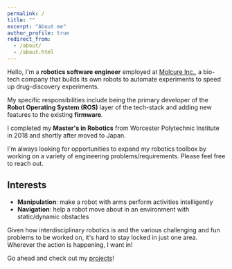```yaml
---
permalink: /
title: ""
excerpt: "About me"
author_profile: true
redirect_from: 
  - /about/
  - /about.html
---
```


Hello, I'm a **robotics software engineer** employed at [Molcure Inc.](https://molcure.com/), a bio-tech company that builds its own robots to automate experiments to speed up drug-discovery experiments.

My specific responsibilities include being the primary developer of the **Robot Operating System (ROS)** layer of the tech-stack and adding new features to the existing **firmware**.

I completed my **Master's in Robotics** from Worcester Polytechnic Institute in 2018 and shortly after moved to Japan.  

I'm always looking for opportunities to expand my robotics toolbox by working on a variety of engineering problems/requirements. Please feel free to reach out.



Interests
------
- **Manipulation**: make a robot with arms perform activities intelligently
- **Navigation**: help a robot move about in an environment with static/dynamic obstacles

Given how interdisciplinary robotics is and the various challenging and fun problems to be worked on, it's hard to stay locked in just one area. Wherever the action is happening, I want in!

Go ahead and check out my [projects](/portfolio/)!


